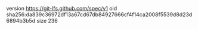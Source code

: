 version https://git-lfs.github.com/spec/v1
oid sha256:da839c36972df13a67cd67db84927666cf4f14ca2008f5539d8d23d6894b3b5d
size 236
